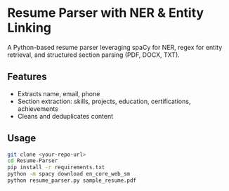# Resume Parser with NER & Entity Linking

A Python-based resume parser leveraging spaCy for NER, regex for entity retrieval, and structured section parsing (PDF, DOCX, TXT).

## Features
- Extracts name, email, phone
- Section extraction: skills, projects, education, certifications, achievements
- Cleans and deduplicates content

## Usage

```bash
git clone <your-repo-url>
cd Resume-Parser
pip install -r requirements.txt
python -m spacy download en_core_web_sm
python resume_parser.py sample_resume.pdf
